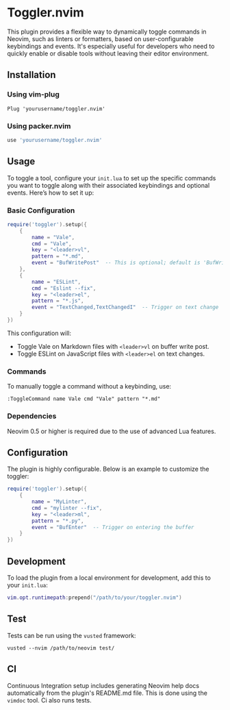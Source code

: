 # Toggler.nvim

This plugin provides a flexible way to dynamically toggle commands in Neovim, such as linters or formatters, based on user-configurable keybindings and events. It's especially useful for developers who need to quickly enable or disable tools without leaving their editor environment.

## Installation

### Using vim-plug

```vim
Plug 'yourusername/toggler.nvim'
```

### Using packer.nvim

```lua
use 'yourusername/toggler.nvim'
```

## Usage

To toggle a tool, configure your `init.lua` to set up the specific commands you want to toggle along with their associated keybindings and optional events. Here’s how to set it up:

### Basic Configuration

```lua
require('toggler').setup({
    {
        name = "Vale",
        cmd = "Vale",
        key = "<leader>vl",
        pattern = "*.md",
        event = "BufWritePost"  -- This is optional; default is 'BufWritePost'
    },
    {
        name = "ESLint",
        cmd = "Eslint --fix",
        key = "<leader>el",
        pattern = "*.js",
        event = "TextChanged,TextChangedI"  -- Trigger on text change
    }
})
```

This configuration will:
- Toggle Vale on Markdown files with `<leader>vl` on buffer write post.
- Toggle ESLint on JavaScript files with `<leader>el` on text changes.

### Commands

To manually toggle a command without a keybinding, use:

```vim
:ToggleCommand name Vale cmd "Vale" pattern "*.md"
```

### Dependencies

Neovim 0.5 or higher is required due to the use of advanced Lua features.

## Configuration

The plugin is highly configurable. Below is an example to customize the toggler:

```lua
require('toggler').setup({
    {
        name = "MyLinter",
        cmd = "mylinter --fix",
        key = "<leader>ml",
        pattern = "*.py",
        event = "BufEnter"  -- Trigger on entering the buffer
    }
})
```

## Development

To load the plugin from a local environment for development, add this to your `init.lua`:

```lua
vim.opt.runtimepath:prepend("/path/to/your/toggler.nvim")
```

## Test

Tests can be run using the `vusted` framework:

```shell
vusted --nvim /path/to/neovim test/
```

## CI

Continuous Integration setup includes generating Neovim help docs automatically
from the plugin's README.md file. This is done using the `vimdoc` tool. Ci also
runs tests.
